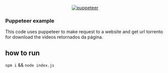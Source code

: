 <p align="center">
  <a href="https://github.com/puppeteer/puppeteer"><img src="https://img.shields.io/badge/puppeteer-2.1.1-blue" alt="puppeteer"></a>
</p>

### Puppeteer example

This code uses puppeteer to make request to a website and get url torrento for download the videos retornados da página.

## how to run

`npm i` && `node index.js`
